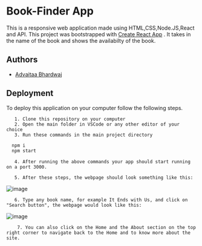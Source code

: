 
# Book-Finder App

This is a responsive web application made using HTML,CSS,Node.JS,React and API. This project was bootstrapped with [Create React App](https://github.com/facebook/create-react-app) . It takes in the name of the book and shows the availabilty of the book.


## Authors

- [Advaitaa Bhardwaj](https://github.com/advaitaa-02/)



## Deployment

To deploy this application on your computer follow the following steps.

       1. Clone this repository on your computer
       2. Open the main folder in VSCode or any other editor of your choice
       3. Run these commands in the main project directory
```bash
  npm i
  npm start
```
       4. After running the above commands your app should start running on a port 3000.

       5. After these steps, the webpage should look something like this:

       
![image](https://user-images.githubusercontent.com/92883292/218706172-6ca894ca-25fc-45c2-bf35-386b76c81114.png)


       6. Type any book name, for example It Ends with Us, and click on "Search button", the webpage would look like this:

![image](https://user-images.githubusercontent.com/92883292/218706614-97ba3ec7-2651-495a-b35f-99806be5e094.png)
  

        7. You can also click on the Home and the About section on the top right corner to navigate back to the Home and to know more about the site.

